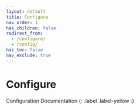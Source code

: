 ```yaml
---
layout: default
title: Configure
nav_order: 1
has_children: false
redirect_from:
  - /configure/
  - /config/
has_toc: false
nav_exclude: true
---
```


# Configure
Configuration Documentation
{: .label .label-yellow :}

